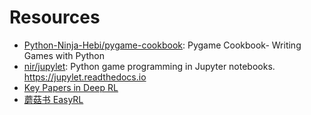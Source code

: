 # Resources

- [Python-Ninja-Hebi/pygame-cookbook](https://github.com/Python-Ninja-Hebi/pygame-cookbook): Pygame Cookbook- Writing Games with Python
- [nir/jupylet](https://github.com/nir/jupylet): Python game programming in Jupyter notebooks. <https://jupylet.readthedocs.io>
- [Key Papers in Deep RL](https://spinningup.openai.com/en/latest/spinningup/keypapers.html)
- [蘑菇书 EasyRL](https://datawhalechina.github.io/easy-rl/)

